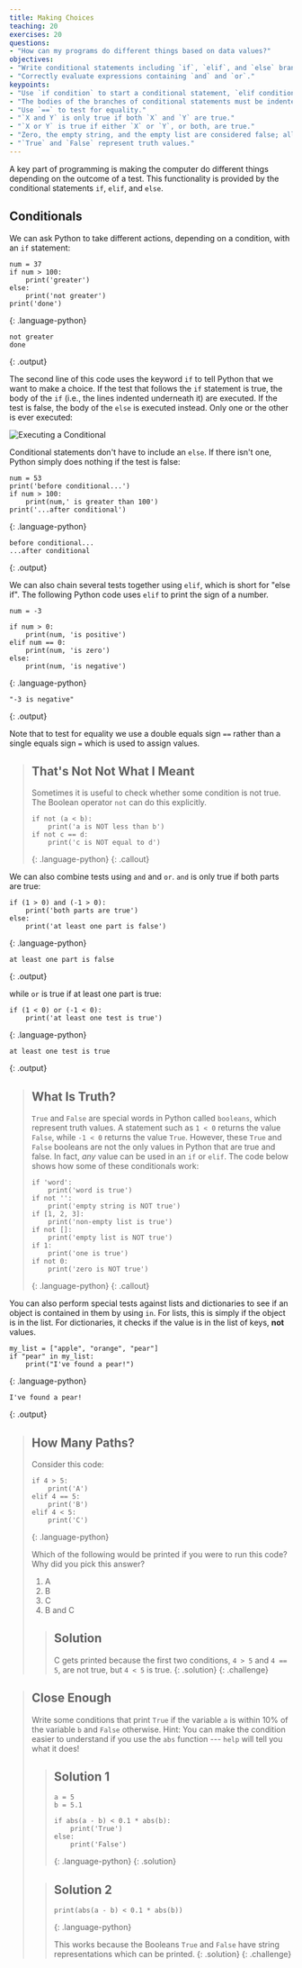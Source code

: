 ```yaml
---
title: Making Choices
teaching: 20
exercises: 20
questions:
- "How can my programs do different things based on data values?"
objectives:
- "Write conditional statements including `if`, `elif`, and `else` branches."
- "Correctly evaluate expressions containing `and` and `or`."
keypoints:
- "Use `if condition` to start a conditional statement, `elif condition` to provide additional tests, and `else` to provide a default."
- "The bodies of the branches of conditional statements must be indented."
- "Use `==` to test for equality."
- "`X and Y` is only true if both `X` and `Y` are true."
- "`X or Y` is true if either `X` or `Y`, or both, are true."
- "Zero, the empty string, and the empty list are considered false; all other numbers, strings, and lists are considered true."
- "`True` and `False` represent truth values."
---
```


A key part of programming is making the computer do different things depending on the outcome
of a test. This functionality is provided by the conditional statements `if`, `elif`, and `else`.

## Conditionals

We can ask Python to take different actions, depending on a condition, with an `if` statement:

~~~
num = 37
if num > 100:
    print('greater')
else:
    print('not greater')
print('done')
~~~
{: .language-python}

~~~
not greater
done
~~~
{: .output}

The second line of this code uses the keyword `if` to tell Python that we want to make a choice.
If the test that follows the `if` statement is true,
the body of the `if`
(i.e., the lines indented underneath it) are executed.
If the test is false,
the body of the `else` is executed instead.
Only one or the other is ever executed:

![Executing a Conditional](../fig/python-flowchart-conditional.png)

Conditional statements don't have to include an `else`.
If there isn't one,
Python simply does nothing if the test is false:

~~~
num = 53
print('before conditional...')
if num > 100:
    print(num,' is greater than 100')
print('...after conditional')
~~~
{: .language-python}

~~~
before conditional...
...after conditional
~~~
{: .output}

We can also chain several tests together using `elif`,
which is short for "else if".
The following Python code uses `elif` to print the sign of a number.

~~~
num = -3

if num > 0:
    print(num, 'is positive')
elif num == 0:
    print(num, 'is zero')
else:
    print(num, 'is negative')
~~~
{: .language-python}

~~~
"-3 is negative"
~~~
{: .output}

Note that to test for equality we use a double equals sign `==`
rather than a single equals sign `=` which is used to assign values.

> ## That's Not Not What I Meant
>
> Sometimes it is useful to check whether some condition is not true.
> The Boolean operator `not` can do this explicitly.
>
> ~~~
> if not (a < b):
>     print('a is NOT less than b')
> if not c == d:
>     print('c is NOT equal to d')
> ~~~
> {: .language-python}
{: .callout}

We can also combine tests using `and` and `or`.
`and` is only true if both parts are true:

~~~
if (1 > 0) and (-1 > 0):
    print('both parts are true')
else:
    print('at least one part is false')
~~~
{: .language-python}

~~~
at least one part is false
~~~
{: .output}

while `or` is true if at least one part is true:

~~~
if (1 < 0) or (-1 < 0):
    print('at least one test is true')
~~~
{: .language-python}

~~~
at least one test is true
~~~
{: .output}

> ## What Is Truth?
>
> `True` and `False` are special words in Python called `booleans`, which represent truth values. 
> A statement such as `1 < 0` returns the value `False`, while `-1 < 0` returns the value `True`.
> However, these `True` and `False` booleans are not the only values in Python that are true and false.
> In fact, *any* value can be used in an `if` or `elif`.
> The code below shows how some of these conditionals work:
>
> ~~~
> if 'word':
>     print('word is true')
> if not '':
>     print('empty string is NOT true')
> if [1, 2, 3]:
>     print('non-empty list is true')
> if not []:
>     print('empty list is NOT true')
> if 1:
>     print('one is true')
> if not 0:
>     print('zero is NOT true')
> ~~~
> {: .language-python}
{: .callout}

You can also perform special tests against lists and dictionaries to see if an object is contained
in them by using `in`. For lists, this is simply if the object is in the list. For dictionaries,
it checks if the value is in the list of keys, **not** values.

~~~
my_list = ["apple", "orange", "pear"]
if "pear" in my_list:
    print("I've found a pear!")
~~~
{: .language-python}
~~~
I've found a pear!
~~~
{: .output}

> ## How Many Paths?
>
> Consider this code:
>
> ~~~
> if 4 > 5:
>     print('A')
> elif 4 == 5:
>     print('B')
> elif 4 < 5:
>     print('C')
> ~~~
> {: .language-python}
>
> Which of the following would be printed if you were to run this code?
> Why did you pick this answer?
>
> 1.  A
> 2.  B
> 3.  C
> 4.  B and C
>
> > ## Solution
> > C gets printed because the first two conditions, `4 > 5` and `4 == 5`, are not true,
> > but `4 < 5` is true.
> {: .solution}
{: .challenge}

> ## Close Enough
>
> Write some conditions that print `True` if the variable `a` is within 10% of the variable `b`
> and `False` otherwise. Hint: You can make the condition easier to understand if you use the
> `abs` function --- `help` will tell you what it does! 
>
> > ## Solution 1
> > ~~~
> > a = 5
> > b = 5.1
> >
> > if abs(a - b) < 0.1 * abs(b):
> >     print('True')
> > else:
> >     print('False')
> > ~~~
> > {: .language-python}
> {: .solution}
>
> > ## Solution 2
> > ~~~
> > print(abs(a - b) < 0.1 * abs(b))
> > ~~~
> > {: .language-python}
> >
> > This works because the Booleans `True` and `False`
> > have string representations which can be printed.
> {: .solution}
{: .challenge}

